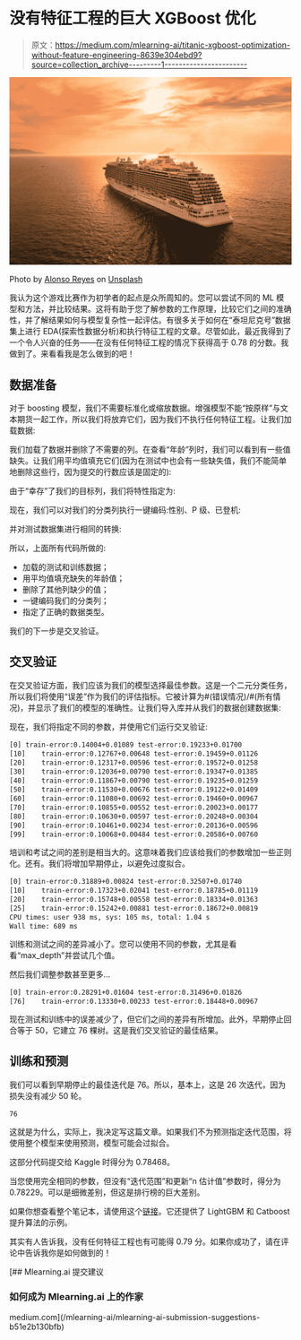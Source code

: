 # 没有特征工程的巨大 XGBoost 优化

> 原文：<https://medium.com/mlearning-ai/titanic-xgboost-optimization-without-feature-engineering-8639e304ebd9?source=collection_archive---------1----------------------->

![](img/8737907afacac1c582faa22e2a56a6c9.png)

Photo by [Alonso Reyes](https://unsplash.com/@alonsoreyes?utm_source=medium&utm_medium=referral) on [Unsplash](https://unsplash.com/?utm_source=medium&utm_medium=referral)

我认为这个游戏比赛作为初学者的起点是众所周知的。您可以尝试不同的 ML 模型和方法，并比较结果。这将有助于您了解参数的工作原理，比较它们之间的准确性，并了解结果如何与模型复杂性一起评估。有很多关于如何在“泰坦尼克号”数据集上进行 EDA(探索性数据分析)和执行特征工程的文章。尽管如此，最近我得到了一个令人兴奋的任务——在没有任何特征工程的情况下获得高于 0.78 的分数。我做到了。来看看我是怎么做到的吧！

## 数据准备

对于 boosting 模型，我们不需要标准化或缩放数据。增强模型不能“按原样”与文本期货一起工作，所以我们将放弃它们，因为我们不执行任何特征工程。让我们加载数据:

我们加载了数据并删除了不需要的列。在查看“年龄”列时，我们可以看到有一些值缺失。让我们用平均值填充它们(因为在测试中也会有一些缺失值，我们不能简单地删除这些行，因为提交的行数应该是固定的):

由于“幸存”了我们的目标列，我们将特性指定为:

现在，我们可以对我们的分类列执行一键编码:性别、P 级、已登机:

并对测试数据集进行相同的转换:

所以，上面所有代码所做的:

*   加载的测试和训练数据；
*   用平均值填充缺失的年龄值；
*   删除了其他列缺少的值；
*   一键编码我们的分类列；
*   指定了正确的数据类型。

我们的下一步是交叉验证。

## 交叉验证

在交叉验证方面，我们应该为我们的模型选择最佳参数。这是一个二元分类任务，所以我们将使用“误差”作为我们的评估指标。它被计算为#(错误情况)/#(所有情况)，并显示了我们的模型的准确性。让我们导入库并从我们的数据创建数据集:

现在，我们将指定不同的参数，并使用它们运行交叉验证:

```
[0]	train-error:0.14004+0.01089	test-error:0.19233+0.01700
[10]	train-error:0.12767+0.00648	test-error:0.19459+0.01126
[20]	train-error:0.12317+0.00596	test-error:0.19572+0.01258
[30]	train-error:0.12036+0.00790	test-error:0.19347+0.01385
[40]	train-error:0.11867+0.00790	test-error:0.19235+0.01259
[50]	train-error:0.11530+0.00676	test-error:0.19122+0.01409
[60]	train-error:0.11080+0.00692	test-error:0.19460+0.00967
[70]	train-error:0.10855+0.00552	test-error:0.20023+0.00177
[80]	train-error:0.10630+0.00597	test-error:0.20248+0.00304
[90]	train-error:0.10461+0.00234	test-error:0.20136+0.00596
[99]	train-error:0.10068+0.00484	test-error:0.20586+0.00760
```

培训和考试之间的差别是相当大的。这意味着我们应该给我们的参数增加一些正则化。还有。我们将增加早期停止，以避免过度拟合。

```
[0]	train-error:0.31889+0.00824	test-error:0.32507+0.01740
[10]	train-error:0.17323+0.02041	test-error:0.18785+0.01119
[20]	train-error:0.15748+0.00558	test-error:0.18334+0.01363
[25]	train-error:0.15242+0.00881	test-error:0.18672+0.00819
CPU times: user 938 ms, sys: 105 ms, total: 1.04 s
Wall time: 689 ms
```

训练和测试之间的差异减小了。您可以使用不同的参数，尤其是看看“max_depth”并尝试几个值。

然后我们调整参数甚至更多…

```
[0]	train-error:0.28291+0.01604	test-error:0.31496+0.01826
[76]	train-error:0.13330+0.00233	test-error:0.18448+0.00967
```

现在测试和训练中的误差减少了，但它们之间的差异有所增加。此外，早期停止回合等于 50，它建立 76 棵树。这是我们交叉验证的最佳结果。

## 训练和预测

我们可以看到早期停止的最佳迭代是 76。所以，基本上，这是 26 次迭代，因为损失没有减少 50 轮。

```
76
```

这就是为什么，实际上，我决定写这篇文章。如果我们不为预测指定迭代范围，将使用整个模型来使用预测，模型可能会过拟合。

这部分代码提交给 Kaggle 时得分为 0.78468。

当您使用完全相同的参数，但没有“迭代范围”和更新“n 估计值”参数时，得分为 0.78229。可以是细微差别，但这是排行榜的巨大差别。

如果你想查看整个笔记本，请使用这个[链接](https://github.com/varrek/prjct_ml/blob/main/hw8_boosting.ipynb)。它还提供了 LightGBM 和 Catboost 提升算法的示例。

其实有人告诉我，没有任何特征工程也有可能得 0.79 分。如果你成功了，请在评论中告诉我你是如何做到的！

[](/mlearning-ai/mlearning-ai-submission-suggestions-b51e2b130bfb) [## Mlearning.ai 提交建议

### 如何成为 Mlearning.ai 上的作家

medium.com](/mlearning-ai/mlearning-ai-submission-suggestions-b51e2b130bfb)